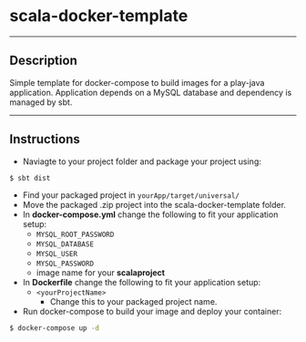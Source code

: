 # scala-docker-template
---
## Description
Simple template for docker-compose to build images for a play-java application. Application depends on a MySQL database and dependency is managed by sbt. 

---

## Instructions
- Naviagte to your project folder and package your project using:
```bash
$ sbt dist
```
- Find your packaged project in `yourApp/target/universal/`
- Move the packaged .zip project into the scala-docker-template folder. 
- In **docker-compose.yml** change the following to fit your application setup:
    * `MYSQL_ROOT_PASSWORD`
    * `MYSQL_DATABASE`
    * `MYSQL_USER`
    * `MYSQL_PASSWORD`
    * image name for your **scalaproject**
- In **Dockerfile** change the following to fit your application setup:
    *  `<yourProjectName>`
        - Change this to your packaged project name.
- Run docker-compose to build your image and deploy your container:
```bash
$ docker-compose up -d
```
